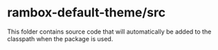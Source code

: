 # rambox-default-theme/src

This folder contains source code that will automatically be added to the classpath when
the package is used.
